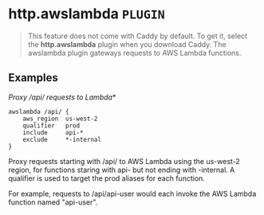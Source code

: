 # http.awslambda  `PLUGIN`
> This feature does not come with Caddy by default. To get it, select the **http.awslambda** plugin when you download Caddy.
The awslambda plugin gateways requests to AWS Lambda functions.

## Examples
**Proxy /api/* requests to Lambda**
```
awslambda /api/ {
    aws_region  us-west-2
    qualifier   prod
    include     api-*
    exclude     *-internal
}
```

Proxy requests starting with /api/ to AWS Lambda using the us-west-2 region, for functions staring with api- but not ending with -internal. A qualifier is used to target the prod aliases for each function.

For example, requests to /api/api-user would each invoke the AWS Lambda function named "api-user".